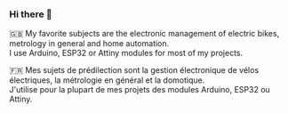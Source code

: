 ### Hi there 👋

:gb: My favorite subjects are the electronic management of electric bikes, metrology in general and home automation.  
I use Arduino, ESP32 or Attiny modules for most of my projects.

:fr: Mes sujets de prédilection sont la gestion électronique de vélos électriques, la métrologie en général et la domotique.  
J'utilise pour la plupart de mes projets des modules Arduino, ESP32 ou Attiny.
<!--
**Chris741233/Chris741233** is a ✨ _special_ ✨ repository because its `README.md` (this file) appears on your GitHub profile.

Here are some ideas to get you started:

- 🔭 I’m currently working on ...
- 🌱 I’m currently learning ...
- 👯 I’m looking to collaborate on ...
- 🤔 I’m looking for help with ...
- 💬 Ask me about ...
- 📫 How to reach me: ...
- 😄 Pronouns: ...
- ⚡ Fun fact: ...
-->
